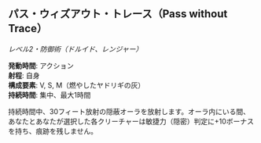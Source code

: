 ## パス・ウィズアウト・トレース（Pass without Trace）
*レベル2・防御術（ドルイド、レンジャー）*

**発動時間**: アクション  
**射程**: 自身  
**構成要素**: V, S, M（燃やしたヤドリギの灰）  
**持続時間**: 集中、最大1時間

持続時間中、30フィート放射の隠蔽オーラを放射します。オーラ内にいる間、あなたとあなたが選択した各クリーチャーは敏捷力（隠密）判定に+10ボーナスを持ち、痕跡を残しません。